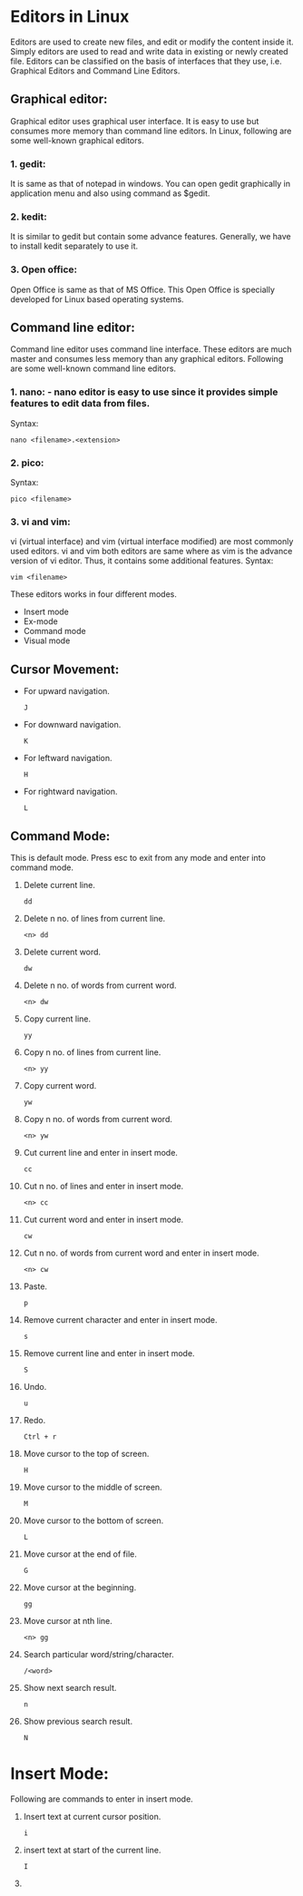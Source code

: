 # Editors in Linux

Editors are used to create new files, and edit or modify the content inside it. Simply editors are used to read and write data in existing or newly created file. Editors can be classified on the basis of interfaces that they use, i.e. Graphical Editors and Command Line Editors. 
 
## Graphical editor: 
Graphical editor uses graphical user interface. It is easy to use but consumes more memory than command line editors. 
In Linux, following are some well-known graphical editors.
 
  ### 1. gedit:
  It is same as that of notepad in windows. You can open gedit graphically in application menu and also using command as $gedit. 
   
  ### 2. kedit:
  It is similar to gedit but contain some advance features. Generally, we have to install kedit separately to use it. 
   
  ### 3. Open office:
  Open Office is same as that of MS Office. This Open Office is specially developed for Linux based operating systems. 

## Command line editor: 
Command line editor uses command line interface. These editors are much master and consumes less memory than any graphical editors. Following are some well-known command line editors.
 
### 1. nano: -  nano editor is easy to use since it provides simple features to edit data from files. 
Syntax:

    nano <filename>.<extension> 
 
### 2. pico:
Syntax:
  
    pico <filename>  
 
### 3. vi and vim:
vi (virtual interface) and vim (virtual interface modified) are most commonly used editors. vi and vim both editors are same where as vim is the advance version of vi editor. Thus, it contains some additional features.
Syntax:

    vim <filename>

These editors works in four different modes.
   * Insert mode
   * Ex-mode
   * Command mode
   * Visual mode 

## Cursor Movement:
- For upward navigation.

      J
  
- For downward navigation.

      K
  
- For leftward navigation.

      H
  
- For rightward navigation.

      L

## Command Mode:
This is default mode. Press esc to exit from any mode and enter into command mode.

1. Delete current line.

       dd

2. Delete n no. of lines from current line.

       <n> dd

3. Delete current word.

       dw

4. Delete n no. of words from current word.

       <n> dw

5. Copy current line.

       yy

6. Copy n no. of lines from current line.

       <n> yy

7. Copy current word.

       yw

8. Copy n no. of words from current word.

       <n> yw

9. Cut current line and enter in insert mode.

       cc

10. Cut n no. of lines and enter in insert mode.

        <n> cc

11. Cut current word and enter in insert mode.

        cw

12. Cut n no. of words from current word and enter in insert mode.

        <n> cw

13. Paste.

        p

14. Remove current character and enter in insert mode.

        s

15. Remove current line and enter in insert mode.

        S

16. Undo.

        u

17. Redo.

        Ctrl + r

18. Move cursor to the top of screen.

        H

19. Move cursor to the middle of screen.

        M

20. Move cursor to the bottom of screen.

        L

21. Move cursor at the end of file.

        G

22. Move cursor at the beginning.

        gg

23. Move cursor at nth line.

        <n> gg

24. Search particular word/string/character.

        /<word>

25. Show next search result.

        n

26. Show previous search result.

        N

# Insert Mode:
Following are commands to enter in insert mode.

1. Insert text at current cursor position.

       i

2. insert text at start of the current line.

       I

3.

